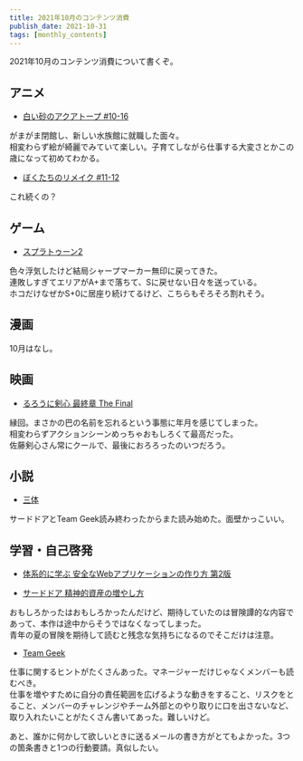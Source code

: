 ```yaml
---
title: 2021年10月のコンテンツ消費
publish_date: 2021-10-31
tags: [monthly_contents]
---
```


2021年10月のコンテンツ消費について書くぞ。

## アニメ
- [白い砂のアクアトープ #10-16](https://annict.com/works/7922)

がまがま閉館し、新しい水族館に就職した面々。  
相変わらず絵が綺麗でみていて楽しい。子育てしながら仕事する大変さとかこの歳になって初めてわかる。

- [ぼくたちのリメイク #11-12](https://annict.com/works/7214)

これ続くの？

## ゲーム
- [スプラトゥーン2](https://amzn.to/3febU6I)

色々浮気したけど結局シャープマーカー無印に戻ってきた。  
連敗しすぎてエリアがA+まで落ちて、Sに戻せない日々を送っている。  
ホコだけなぜかS+0に居座り続けてるけど、こちらもそろそろ割れそう。


## 漫画

10月はなし。

## 映画
- [るろうに剣心 最終章 The Final](https://filmarks.com/movies/83818)

縁回。まさかの巴の名前を忘れるという事態に年月を感じてしまった。  
相変わらずアクションシーンめっちゃおもしろくて最高だった。  
佐藤剣心さん常にクールで、最後におろろったのいつだろう。

## 小説
- [三体](https://amzn.to/2UDlMj3)

サードドアとTeam Geek読み終わったからまた読み始めた。面壁かっこいい。


## 学習・自己啓発
- [体系的に学ぶ 安全なWebアプリケーションの作り方 第2版](https://amzn.to/3Dmh7nH)

- [サードドア 精神的資産の増やし方](https://amzn.to/3zZup6A)

おもしろかったはおもしろかったんだけど、期待していたのは冒険譚的な内容であって、本作は途中からそうではなくなってしまった。  
青年の夏の冒険を期待して読むと残念な気持ちになるのでそこだけは注意。

- [Team Geek](https://amzn.to/37QlTeU)

仕事に関するヒントがたくさんあった。マネージャーだけじゃなくメンバーも読むべき。  
仕事を増やすために自分の責任範囲を広げるような動きをすること、リスクをとること、メンバーのチャレンジやチーム外部とのやり取りに口を出さないなど、取り入れたいことがたくさん書いてあった。難しいけど。

あと、誰かに何かして欲しいときに送るメールの書き方がとてもよかった。3つの箇条書きと1つの行動要請。真似したい。
